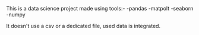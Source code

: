 This is a data science project made using tools:-
-pandas
-matpolt
-seaborn
-numpy

It doesn't use a csv or a dedicated file, used data is integrated.
